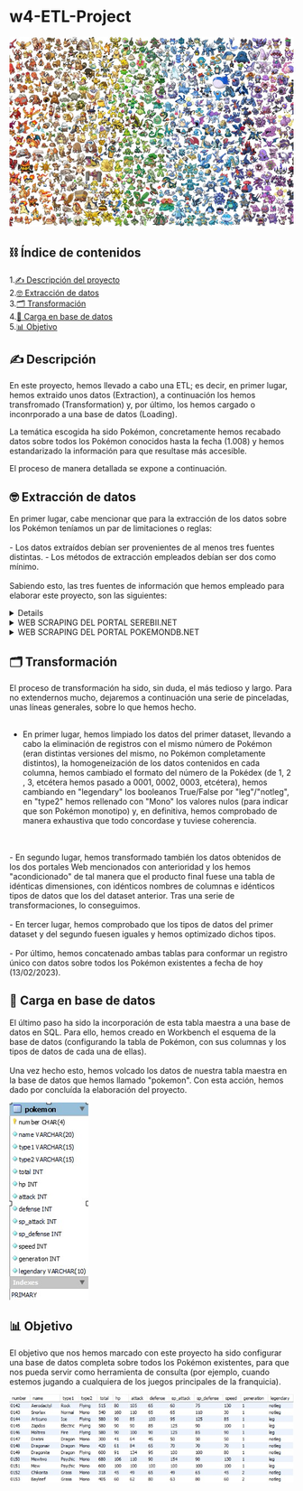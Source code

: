 # w4-ETL-Project

![poke](https://github.com/Edupastore/w4-ETL-Project/blob/main/images/pokemaniac.jpg)


## ⛓️ Índice de contenidos

1.[✍️ Descripción del proyecto](#descripción)\
2.[🤓 Extracción de datos](#extracción)\
3.[🗂️ Transformación](#transformación)\
4.[🧬 Carga en base de datos](#carga)\
5.[📊 Objetivo](#objetivo)

## ✍️ Descripción

En este proyecto, hemos llevado a cabo una ETL; es decir, en primer lugar, hemos extraido unos datos (Extraction), a continuación los hemos transfromado (Transformation) y, por último, los hemos cargado o inconrporado a una base de datos (Loading).

La temática escogida ha sido Pokémon, concretamente hemos recabado datos sobre todos los Pokémon conocidos hasta la fecha (1.008) y hemos estandarizado la información para que resultase más accesible.

El proceso de manera detallada se expone a continuación.

<a name="extracción"/>
 
## 🤓 Extracción de datos

En primer lugar, cabe mencionar que para la extracción de los datos sobre los Pokémon teníamos un par de limitaciones o reglas:
<br>
<br>
    - Los datos extraídos debían ser provenientes de al menos tres fuentes distintas.
    - Los métodos de extracción empleados debían ser dos como mínimo.
<br>
<br>
Sabiendo esto, las tres fuentes de información que hemos empleado para elaborar este proyecto, son las siguientes:

<details>
<summary>DATASET DE LOS PRIMEROS 898 POKÉMON (gen. I a VIII)</summary>
<br>

![pokemain](https://github.com/Edupastore/w4-ETL-Project/blob/main/images/pokemain.jpg)
<br>
<br>
El enlace al mencionado dataset es el siguiente: https://data.world/data-society/pokemon-with-stats
<br>
<br>
De este archivo csv hemos extraído valiosa información sobre los Pokémon que van desde la primera generación a la octava (correspondientes a las regiones de Kanto, Johto, Hoenn, Sinnoh, Teselia, Kalos, Alola y Galar).
<br>
<br>
EL fichero nos ha brindado la siguiente información: número de la Pokédex nacional, nombre del Pokémon, tipo 1, tipo 2, suma del total de las estadísticas, nivel de salud, ataque, defensa, ataque especial, defensa especial, velocidad, generación y si es legendario o no el Pokémon.
</details>

<details>
<summary>WEB SCRAPING DEL PORTAL SEREBII.NET</summary>
<br>
El enlace a la mencionada Web es el siguiente: https://www.serebii.net/pokemon/all.shtml
<br>
<br>
De esta página hemos tratado de extraer la misma información que arriba, pero de los Pokémon correspondientes a la novena generación.
<br>
<br>
A través del web-scraping y, mediante Selenium, hemos extraído parte de esa información sobre Pokémon de las regiones de Hisui (octava generación) y de Paldea (novena generación).
<br>
<br>
Este portal nos ha brindado la siguiente información: número de la Pokédex nacional, nombre del Pokémon, nivel de salud, ataque, defensa, ataque especial, defensa especial y velocidad.
</details>

<details>
<summary>WEB SCRAPING DEL PORTAL POKEMONDB.NET</summary>
<br>
El enlace a la mencionada página es el siguiente: https://pokemondb.net/pokedex/national#gen-9
<br>
<br>
En esta Web, hemos tratado de completar la información faltante sobre los Pokémon de Hisui y Paldea que mencionábamos en el epígrafe anterior.
<br>
<br>
Para ello, hemos vuelto a emplear Selenium y hemos extraído la información sobre los tipos de cada Pokémon. El resto de información faltante, la hemos calculado o la hemos rellenado.
</details>

<a name="transformación"/>

## 🗂️ Transformación

El proceso de transformación ha sido, sin duda, el más tedioso y largo. Para no extendernos mucho, dejaremos a continuación una serie de pinceladas, unas líneas generales, sobre lo que hemos hecho.
<br>
<br>
- En primer lugar, hemos limpiado los datos del primer dataset, llevando a cabo la eliminación de registros con el mismo número de Pokémon (eran distintas versiones del mismo, no Pokémon completamente distintos), la homogeneización de los datos contenidos en cada columna, hemos cambiado el formato del número de la Pokédex (de 1, 2 , 3, etcétera hemos pasado a 0001, 0002, 0003, etcétera), hemos cambiando en "legendary" los booleanos True/False por "leg"/"notleg", en "type2" hemos rellenado con "Mono" los valores nulos (para indicar que son Pokémon monotipo) y, en definitiva, hemos comprobado de manera exhaustiva que todo concordase y tuviese coherencia.
<br>
<br>
- En segundo lugar, hemos transformado también los datos obtenidos de los dos portales Web mencionados con anterioridad y los hemos "acondicionado" de tal manera que el producto final fuese una tabla de idénticas dimensiones, con idénticos nombres de columnas e idénticos tipos de datos que los del dataset anterior. Tras una serie de transformaciones, lo conseguimos.
<br>
<br>
- En tercer lugar, hemos comprobado que los tipos de datos del primer dataset y del segundo fuesen iguales y hemos optimizado dichos tipos.
<br>
<br>
- Por último, hemos concatenado ambas tablas para conformar un registro único con datos sobre todos los Pokémon existentes a fecha de hoy (13/02/2023).
<br>

<a name="carga"/>

## 🧬 Carga en base de datos
El último paso ha sido la incorporación de esta tabla maestra a una base de datos en SQL. Para ello, hemos creado en Workbench el esquema de la base de datos (configurando la tabla de Pokémon, con sus columnas y los tipos de datos de cada una de ellas).
<br>
<br>
Una vez hecho esto, hemos volcado los datos de nuestra tabla maestra en la base de datos que hemos llamado "pokemon". Con esta acción, hemos dado por concluída la elaboración del proyecto.
<br>

![eerd](https://github.com/Edupastore/w4-ETL-Project/blob/main/images/eerd.jpg)
<br>

<a name="objetivo"/>

## 📊 Objetivo
El objetivo que nos hemos marcado con este proyecto ha sido configurar una base de datos completa sobre todos los Pokémon existentes, para que nos pueda servir como herramienta de consulta (por ejemplo, cuando estemos jugando a cualquiera de los juegos principales de la franquicia).
<br>

![sqlpoke](https://github.com/Edupastore/w4-ETL-Project/blob/main/images/sqlpoke.jpg)
<br>
